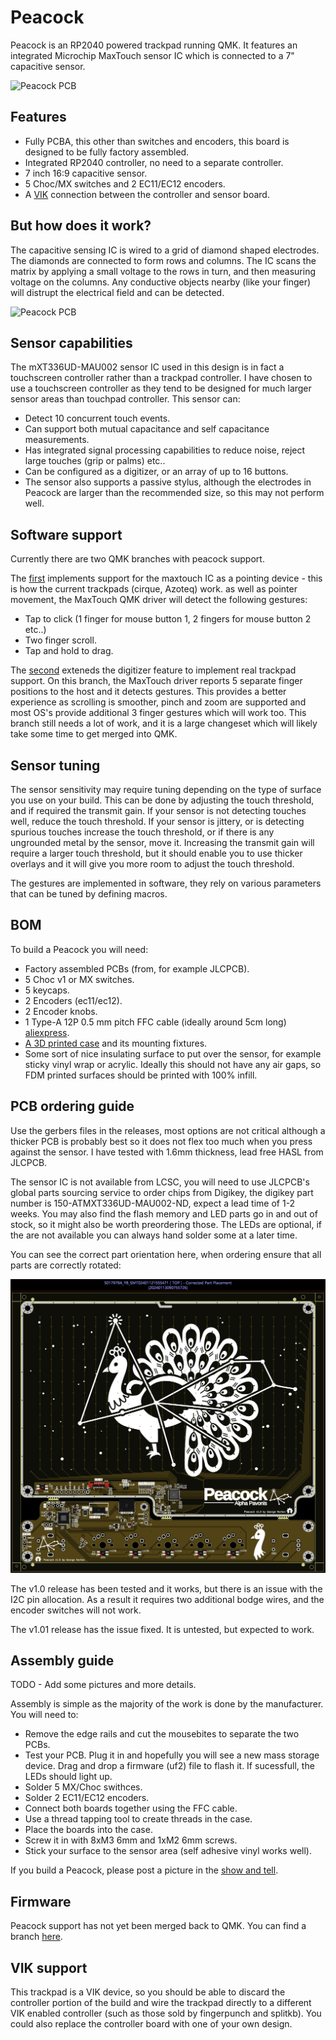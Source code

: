# Peacock

Peacock is an RP2040 powered trackpad running QMK. It features an integrated Microchip MaxTouch sensor IC which is
connected to a 7" capacitive sensor.

![Peacock PCB](images/peacock.jpg)

## Features
- Fully PCBA, this other than switches and encoders, this board is designed to be fully factory assembled.
- Integrated RP2040 controller, no need to a separate controller.
- 7 inch 16:9 capacitive sensor.
- 5 Choc/MX switches and 2 EC11/EC12 encoders.
- A [VIK](https://github.com/sadekbaroudi/vik) connection between the controller and sensor board.

## But how does it work?
The capacitive sensing IC is wired to a grid of diamond shaped electrodes. The diamonds are connected to form rows and columns. The IC scans the matrix by
applying a small voltage to the rows in turn, and then measuring voltage on the columns. Any conductive objects nearby (like your finger) will distrupt the
electrical field and can be detected.

![Peacock PCB](images/trackpad-sensor.png)

## Sensor capabilities
The mXT336UD-MAU002 sensor IC used in this design is in fact a touchscreen controller rather than a trackpad controller. I have chosen to use a touchscreen
controller as they tend to be designed for much larger sensor areas than touchpad controller. This sensor can:
- Detect 10 concurrent touch events.
- Can support both mutual capacitance and self capacitance measurements.
- Has integrated signal processing capabilities to reduce noise, reject large touches (grip or palms) etc..
- Can be configured as a digitizer, or an array of up to 16 buttons.
- The sensor also supports a passive stylus, although the electrodes in Peacock are larger than the recommended size, so this may not perform well.

## Software support
Currently there are two QMK branches with peacock support.

The [first](https://github.com/george-norton/qmk_firmware/tree/peacock) implements support for the maxtouch IC as a pointing device - this is how the current
trackpads (cirque, Azoteq) work. as well as pointer movement,
the MaxTouch QMK driver will detect the following gestures:
- Tap to click (1 finger for mouse button 1, 2 fingers for mouse button 2 etc..)
- Two finger scroll.
- Tap and hold to drag.

The [second](https://github.com/george-norton/qmk_firmware/tree/multitouch_experiment) exteneds the digitizer feature to implement real trackpad support. On this
branch, the MaxTouch driver reports 5 separate finger positions to the host and it detects gestures. This provides a better experience as scrolling is smoother,
pinch and zoom are supported and most OS's provide additional 3 finger gestures which will work too. This branch still needs a lot of work, and it is a large changeset
which will likely take some time to get merged into QMK.

## Sensor tuning
The sensor sensitivity may require tuning depending on the type of surface you use on your build. This can be done by adjusting the touch threshold, and
if required the transmit gain. If your sensor is not detecting touches well, reduce the touch threshold. If your sensor is jittery, or is detecting spurious touches
increase the touch threshold, or if there is any ungrounded metal by the sensor, move it. Increasing the transmit gain will require a larger touch threshold, but it
should enable you to use thicker overlays and it will give you more room to adjust the touch threshold.

The gestures are implemented in software, they rely on various parameters that can be tuned by defining macros.

## BOM
To build a Peacock you will need:
- Factory assembled PCBs (from, for example JLCPCB).
- 5 Choc v1 or MX switches.
- 5 keycaps.
- 2 Encoders (ec11/ec12).
- 2 Encoder knobs.
- 1 Type-A 12P 0.5 mm pitch FFC cable (ideally around 5cm long) [aliexpress](https://www.aliexpress.com/item/1005004140412156.html).
- [A 3D printed case](case/) and its mounting fixtures.
- Some sort of nice insulating surface to put over the sensor, for example sticky vinyl wrap or acrylic. Ideally this should not have any air gaps, so FDM printed surfaces should be printed with 100% infill.

## PCB ordering guide
Use the gerbers files in the releases, most options are not critical although a thicker PCB is probably best so it does not flex too much when you press against the sensor.
I have tested with 1.6mm thickness, lead free HASL from JLCPCB.

The sensor IC is not available from LCSC, you will need to use JLCPCB's global parts sourcing service to order chips from Digikey, the digikey part number is 150-ATMXT336UD-MAU002-ND, expect a lead time of 1-2 weeks. You may also find the flash memory and LED parts go in and out of stock, so it might also be worth preordering those. The LEDs are optional, if the are not available you can always hand solder some at a later time.

You can see the correct part orientation here, when ordering ensure that all parts are correctly rotated:

![Part orientation](images/part-orientation.jpg)

The v1.0 release has been tested and it works, but there is an issue with the I2C pin allocation. As a result it requires two additional bodge wires, and the encoder switches will not work.

The v1.01 release has the issue fixed. It is untested, but expected to work.

## Assembly guide

TODO - Add some pictures and more details.

Assembly is simple as the majority of the work is done by the manufacturer. You will need to:

- Remove the edge rails  and cut the mousebites to separate the two PCBs.
- Test your PCB. Plug it in and hopefully you will see a new mass storage device. Drag and drop a firmware (uf2) file to flash it. If sucessfull, the LEDs should light up.
- Solder 5 MX/Choc swithces.
- Solder 2 EC11/EC12 encoders.
- Connect both boards together using the FFC cable.
- Use a thread tapping tool to create threads in the case.
- Place the boards into the case.
- Screw it in with 8xM3 6mm and 1xM2 6mm screws.
- Stick your surface to the sensor area (self adhesive vinyl works well).

If you build a Peacock, please post a picture in the [show and tell](https://github.com/george-norton/peacock/discussions/categories/show-and-tell).

## Firmware
Peacock support has not yet been merged back to QMK. You can find a branch [here](https://github.com/george-norton/qmk_firmware/tree/peacock).

## VIK support
This trackpad is a VIK device, so you should be able to discard the controller portion of the build and wire the trackpad directly to a different VIK enabled controller (such as those sold by fingerpunch and splitkb). You could also replace the controller board with one of your own design.
